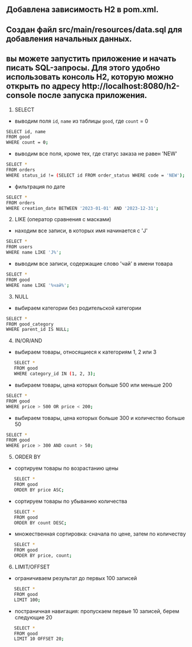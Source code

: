 ## Добавлена  зависимость  H2 в pom.xml. 
## Создан файл src/main/resources/data.sql для добавления начальных данных.
## вы можете запустить приложение и начать писать SQL-запросы. Для этого удобно использовать консоль H2, которую можно открыть по адресу http://localhost:8080/h2-console после запуска приложения.

1. SELECT
- выводим поля `id`, `name` из таблицы `good`, где `count` = 0
```bash
SELECT id, name
FROM good
WHERE count = 0;
```
- выводим все поля, кроме тех, где статус заказа не равен 'NEW'
```bash
SELECT *
FROM orders
WHERE status_id != (SELECT id FROM order_status WHERE code = 'NEW');
```

- фильтрация по дате
```bash
SELECT *
FROM orders
WHERE creation_date BETWEEN '2023-01-01' AND '2023-12-31';
```
2. LIKE (оператор сравнения с масками)
- находим все записи, в которых имя начинается с 'J'
```bash
SELECT *
FROM users
WHERE name LIKE 'J%';
```
- выводим все записи, содержащие слово 'чай' в имени товара
```bash
SELECT *
FROM good
WHERE name LIKE '%чай%';
```
3. NULL
- выбираем категории без родительской категории
```bash
SELECT *
FROM good_category
WHERE parent_id IS NULL;
```
4. IN/OR/AND
- выбираем товары, относящиеся к категориям 1, 2 или 3
```bash
   SELECT *
   FROM good
   WHERE category_id IN (1, 2, 3);
   ```
- выбираем товары, цена которых больше 500 или меньше 200
```bash
SELECT *
FROM good
WHERE price > 500 OR price < 200;
```
- выбираем товары, цена которых больше 300 и количество больше 50
```bash
SELECT *
FROM good
WHERE price > 300 AND count > 50;
```
   5. ORDER BY
- сортируем товары по возрастанию цены
```bash
   SELECT *
   FROM good
   ORDER BY price ASC;
   ```
- сортируем товары по убыванию количества
```bash
   SELECT *
   FROM good
   ORDER BY count DESC;
   ```
- множественная сортировка: сначала по цене, затем по количеству
```bash
   SELECT *
   FROM good
   ORDER BY price, count;
   ```
6. LIMIT/OFFSET
- ограничиваем результат до первых 100 записей
```bash
   SELECT *
   FROM good
   LIMIT 100;
   ```
- постраничная навигация: пропускаем первые 10 записей, берем следующие 20
```bash
   SELECT *
   FROM good
   LIMIT 10 OFFSET 20;
```